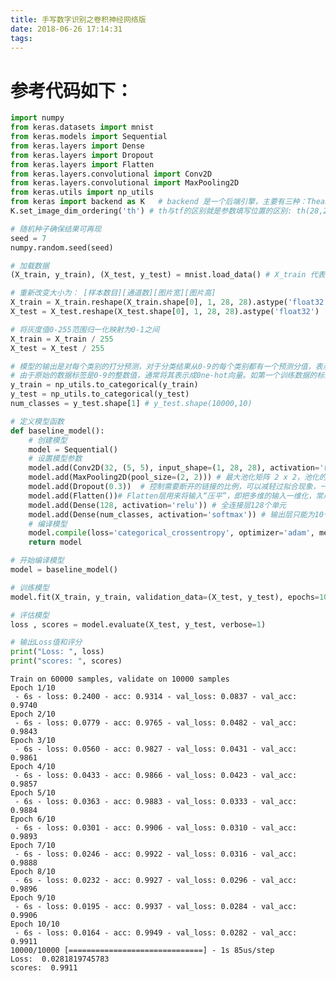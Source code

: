 ```yaml
---
title: 手写数字识别之卷积神经网络版
date: 2018-06-26 17:14:31
tags:
---
```


# 参考代码如下：

```python
import numpy
from keras.datasets import mnist
from keras.models import Sequential
from keras.layers import Dense
from keras.layers import Dropout
from keras.layers import Flatten
from keras.layers.convolutional import Conv2D
from keras.layers.convolutional import MaxPooling2D
from keras.utils import np_utils
from keras import backend as K   # backend 是一个后端引擎，主要有三种：Theano/Tensorflow/CNTK
K.set_image_dim_ordering('th') # th与tf的区别就是参数填写位置的区别: th(28,28,3), tf(3,28,28) 【3代表通道数，其他两个参数代表图片像素大小】
```


```python
# 随机种子确保结果可再现
seed = 7
numpy.random.seed(seed)
```


```python
# 加载数据
(X_train, y_train), (X_test, y_test) = mnist.load_data() # X_train 代表一张图片，y_train 代表图片对应的数字；X_test 代表一张图片，y_test 代表图片对应的数字

# 重新改变大小为： [样本数目][通道数][图片宽][图片高]
X_train = X_train.reshape(X_train.shape[0], 1, 28, 28).astype('float32')
X_test = X_test.reshape(X_test.shape[0], 1, 28, 28).astype('float32')
```


```python
# 将灰度值0-255范围归一化映射为0-1之间
X_train = X_train / 255
X_test = X_test / 255

# 模型的输出是对每个类别的打分预测，对于分类结果从0-9的每个类别都有一个预测分值，表示将模型输入预测为该类的概率大小，概率越大可信度越高。
# 由于原始的数据标签是0-9的整数值，通常将其表示成0ne-hot向量。如第一个训练数据的标签为5，one-hot表示为[0,0,0,0,0,1,0,0,0,0]。
y_train = np_utils.to_categorical(y_train)
y_test = np_utils.to_categorical(y_test)
num_classes = y_test.shape[1] # y_test.shape(10000,10)
```


```python
# 定义模型函数
def baseline_model():
    # 创建模型
    model = Sequential()
    # 设置模型参数
    model.add(Conv2D(32, (5, 5), input_shape=(1, 28, 28), activation='relu')) # 32个filter ,每个filter大小为5 x 5；单通道，图片大小28 x 28
    model.add(MaxPooling2D(pool_size=(2, 2))) # 最大池化矩阵 2 x 2，池化的最主要作用就是压缩数据和参数。
    model.add(Dropout(0.3))  # 控制需要断开的链接的比例，可以减轻过拟合现象，一般设为0.3或者0.5。
    model.add(Flatten())# Flatten层用来将输入“压平”，即把多维的输入一维化，常用在从卷积层到全连接层的过渡。
    model.add(Dense(128, activation='relu')) # 全连接层128个单元
    model.add(Dense(num_classes, activation='softmax')) # 输出层只能为10个单元
    # 编译模型
    model.compile(loss='categorical_crossentropy', optimizer='adam', metrics=['accuracy']) #选择了交叉编译，Adam优化器
    return model
```


```python
# 开始编译模型
model = baseline_model()
```


```python
# 训练模型
model.fit(X_train, y_train, validation_data=(X_test, y_test), epochs=10, batch_size=200, verbose=2)

# 评估模型
loss , scores = model.evaluate(X_test, y_test, verbose=1)

# 输出Loss值和评分
print("Loss: ", loss)
print("scores: ", scores)
```

    Train on 60000 samples, validate on 10000 samples
    Epoch 1/10
     - 6s - loss: 0.2400 - acc: 0.9314 - val_loss: 0.0837 - val_acc: 0.9740
    Epoch 2/10
     - 6s - loss: 0.0779 - acc: 0.9765 - val_loss: 0.0482 - val_acc: 0.9843
    Epoch 3/10
     - 6s - loss: 0.0560 - acc: 0.9827 - val_loss: 0.0431 - val_acc: 0.9861
    Epoch 4/10
     - 6s - loss: 0.0433 - acc: 0.9866 - val_loss: 0.0423 - val_acc: 0.9857
    Epoch 5/10
     - 6s - loss: 0.0363 - acc: 0.9883 - val_loss: 0.0333 - val_acc: 0.9884
    Epoch 6/10
     - 6s - loss: 0.0301 - acc: 0.9906 - val_loss: 0.0310 - val_acc: 0.9893
    Epoch 7/10
     - 6s - loss: 0.0246 - acc: 0.9922 - val_loss: 0.0316 - val_acc: 0.9888
    Epoch 8/10
     - 6s - loss: 0.0232 - acc: 0.9927 - val_loss: 0.0296 - val_acc: 0.9896
    Epoch 9/10
     - 6s - loss: 0.0195 - acc: 0.9937 - val_loss: 0.0284 - val_acc: 0.9906
    Epoch 10/10
     - 6s - loss: 0.0164 - acc: 0.9949 - val_loss: 0.0282 - val_acc: 0.9911
    10000/10000 [==============================] - 1s 85us/step
    Loss:  0.0281819745783
    scores:  0.9911
